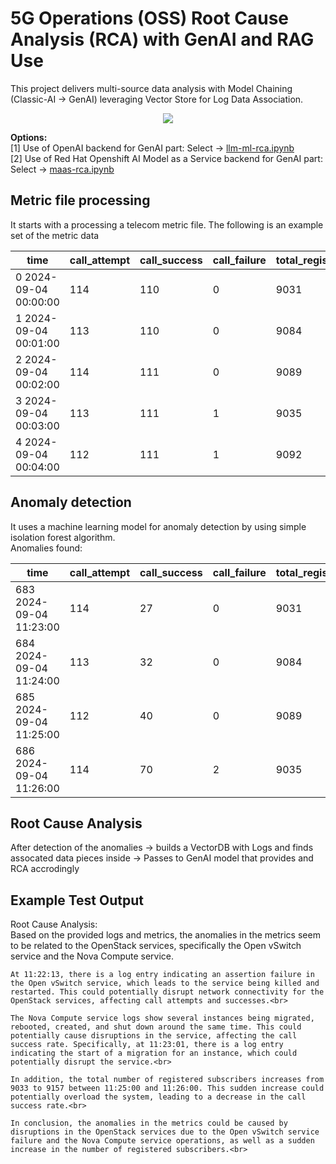 
# 5G Operations (OSS) Root Cause Analysis (RCA) with GenAI and RAG Use<br>

This project delivers multi-source data analysis with Model Chaining (Classic-AI -> GenAI) leveraging Vector Store for Log Data Association. 

<div align="center">
    <img src="https://raw.githubusercontent.com/tme-osx/TME-AIX/refs/heads/main/llm-rca/images/flow.png"/>
</div>

**Options:**<br>
[1] Use of OpenAI backend for GenAI part: Select -> [llm-ml-rca.ipynb](https://github.com/tme-osx/TME-AIX/blob/main/llm-rca/llm-ml-rca.ipynb) <br>
[2] Use of Red Hat Openshift AI Model as a Service backend for GenAI part: Select -> [maas-rca.ipynb](https://github.com/tme-osx/TME-AIX/blob/main/llm-rca/maas-rca.ipynb)

## Metric file processing
It starts with a processing a telecom metric file. The following is an example set of the metric data<br>

|time                | call_attempt | call_success | call_failure | total_registered_subs |  call_success_rate |
---------------------|--------------|--------------|--------------|-----------------------|--------------------|
0 2024-09-04 00:00:00|           114|           110|             0|                   9031|               96.40|
1 2024-09-04 00:01:00|           113|           110|             0|                   9084|               97.34|
2 2024-09-04 00:02:00|           114|           111|             0|                   9089|               97.36|
3 2024-09-04 00:03:00|           113|           111|             1|                   9035|               98.23|
4 2024-09-04 00:04:00|           112|           111|             1|                   9092|               99.10|

## Anomaly detection
It uses a machine learning model for anomaly detection by using simple isolation forest algorithm.<br>Anomalies found:<br>

|time                  | call_attempt | call_success | call_failure | total_registered_subs |  call_success_rate |is_anomaly|
-----------------------|--------------|--------------|--------------|-----------------------|--------------------|----------|
683 2024-09-04 11:23:00|           114|            27|             0|                   9031|               23.49|        -1|
684 2024-09-04 11:24:00|           113|            32|             0|                   9084|               28.36|        -1|
685 2024-09-04 11:25:00|           112|            40|             0|                   9089|               35.73|        -1|
686 2024-09-04 11:26:00|           114|            70|             2|                   9035|               61.49|        -1|

## Root Cause Analysis 
After detection of the anomalies -> builds a VectorDB with Logs and finds assocated data pieces inside -> Passes to GenAI model that provides and RCA accrodingly<br>

## Example Test Output
Root Cause Analysis:<br>
Based on the provided logs and metrics, the anomalies in the metrics seem to be related to the OpenStack services, specifically the Open vSwitch service and the Nova Compute service.<br>

```
At 11:22:13, there is a log entry indicating an assertion failure in the Open vSwitch service, which leads to the service being killed and restarted. This could potentially disrupt network connectivity for the OpenStack services, affecting call attempts and successes.<br>

The Nova Compute service logs show several instances being migrated, rebooted, created, and shut down around the same time. This could potentially cause disruptions in the service, affecting the call success rate. Specifically, at 11:23:01, there is a log entry indicating the start of a migration for an instance, which could potentially disrupt the service.<br>

In addition, the total number of registered subscribers increases from 9033 to 9157 between 11:25:00 and 11:26:00. This sudden increase could potentially overload the system, leading to a decrease in the call success rate.<br>

In conclusion, the anomalies in the metrics could be caused by disruptions in the OpenStack services due to the Open vSwitch service failure and the Nova Compute service operations, as well as a sudden increase in the number of registered subscribers.<br>
```



